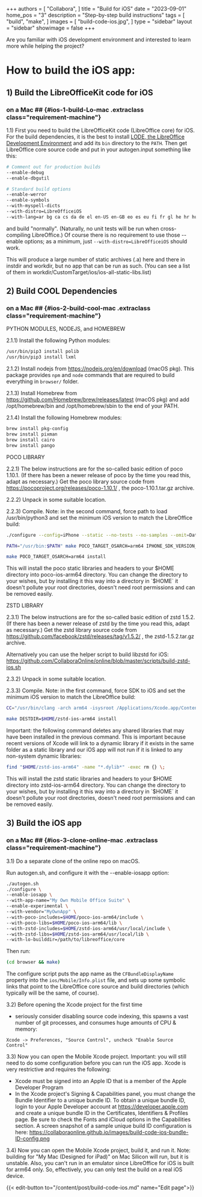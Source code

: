 +++
authors = [
    "Collabora",
]
title = "Build for iOS"
date = "2023-09-01"
home_pos = "3"
description = "Step-by-step build instructions"
tags = [
    "build",
    "make",
]
images = [
    "build-code-ios.jpg",
]
type = "sidebar"
layout = "sidebar"
showimage = false
+++

Are you familiar with iOS development environment and interested to learn more while helping the project?
<!--more-->
# How to build the iOS app:

## 1) Build the LibreOfficeKit code for iOS
### on a Mac ## {#ios-1-build-Lo-mac .extraclass class="requirement-machine"}

1.1) First you need to build the LibreOfficeKit code (LibreOffice core) for iOS. For the build dependencies, it is the best to install [LODE, the LibreOffice Development Environment](https://wiki.documentfoundation.org/Development/lode) and add its `bin` directory to the `PATH`. Then get LibreOffice core source code and put in your autogen.input something like this:

```bash
# Comment out for production builds
--enable-debug
--enable-dbgutil

# Standard build options
--enable-werror
--enable-symbols
--with-myspell-dicts
--with-distro=LibreOfficeiOS
--with-lang=ar bg ca cs da de el en-US en-GB eo es eu fi fr gl he hr hu id is it ja ko lo nb nl oc pl pt pt-BR sq ru sk sl sv tr uk vi zh-CN zh-TW
```

and build "normally". (Naturally, no unit tests will be run when cross-compiling LibreOffice.) Of course there is no requirement to use those --enable options; as a minimum, just `--with-distro=LibreOfficeiOS` should work.

This will produce a large number of static archives (.a) here and there in instdir and workdir, but no app that can be run as such. (You can see a list of them in workdir/CustomTarget/ios/ios-all-static-libs.list)

## 2) Build COOL Dependencies
### on a Mac ## {#ios-2-build-cool-mac .extraclass class="requirement-machine"}

PYTHON MODULES, NODEJS, and HOMEBREW

2.1.1) Install the following Python modules:
```bash
/usr/bin/pip3 install polib
/usr/bin/pip3 install lxml
```

2.1.2) Install nodejs from https://nodejs.org/en/download (macOS pkg). This package provides `npm` and `node` commands that are required to build everything in `browser/` folder.

2.1.3) Install Homebrew from https://github.com/Homebrew/brew/releases/latest (macOS pkg) and add /opt/homebrew/bin and /opt/homebrew/sbin to the end of your PATH.

2.1.4) Install the following Homebrew modules:
```bash
brew install pkg-config
brew install pixman
brew install cairo
brew install pango
```

POCO LIBRARY

2.2.1) The below instructions are for the so-called basic edition of
poco 1.10.1. (If there has been a newer release of poco by the time
you read this, adapt as necessary.) Get the poco library source code
from https://pocoproject.org/releases/poco-1.10.1/ , the
poco-1.10.1.tar.gz archive.

2.2.2) Unpack in some suitable location.

2.2.3) Compile. Note: in the second command, force path to load /usr/bin/python3
and set the minimum iOS version to match the LibreOffice build:
```bash
./configure --config=iPhone --static --no-tests --no-samples --omit=Data/ODBC,Data/MySQL --prefix=$HOME/poco-ios-arm64
```
```bash
PATH="/usr/bin:$PATH" make POCO_TARGET_OSARCH=arm64 IPHONE_SDK_VERSION_MIN=14.5 -s -j4
```
```bash
make POCO_TARGET_OSARCH=arm64 install
```

This will install the poco static libraries and headers to your $HOME directory into poco-ios-arm64 directory. You can change the directory to your wishes, but by installing it this way into a directory in `$HOME` it doesn't pollute your root directories, doesn't need root permissions and can be removed easily.

ZSTD LIBRARY

2.3.1) The below instructions are for the so-called basic edition of
zstd 1.5.2. (If there has been a newer release of zstd by the time
you read this, adapt as necessary.) Get the zstd library source code
from https://github.com/facebook/zstd/releases/tag/v1.5.2/ , the
zstd-1.5.2.tar.gz archive.

Alternatively you can use the helper script to build libzstd for iOS: https://github.com/CollaboraOnline/online/blob/master/scripts/build-zstd-ios.sh

2.3.2) Unpack in some suitable location.

2.3.3) Compile. Note: in the first command, force SDK to iOS and set the
minimum iOS version to match the LibreOffice build:
```bash
CC="/usr/bin/clang -arch arm64 -isysroot /Applications/Xcode.app/Contents/Developer/Platforms/iPhoneOS.platform/Developer/SDKs/iPhoneOS.sdk -target arm64-apple-ios14.5" make
```
```bash
make DESTDIR=$HOME/zstd-ios-arm64 install
```
Important: the following command deletes any shared libraries that may have
been installed in the previous command. This is important because recent
versions of Xcode will link to a dynamic library if it exists in the same
folder as a static library and our iOS app will not run if it is linked to
any non-system dynamic libraries:
```bash
find "$HOME/zstd-ios-arm64" -name "*.dylib*" -exec rm {} \;
```

This will install the zstd static libraries and headers to your $HOME directory into zstd-ios-arm64 directory. You can change the directory to your wishes, but by installing it this way into a directory in `$HOME` it doesn't pollute your root directories, doesn't need root permissions and can be removed easily.

## 3) Build the iOS app
### on a Mac ## {#ios-3-clone-online-mac .extraclass class="requirement-machine"}
3.1) Do a separate clone of the online repo on macOS.

Run autogen.sh, and configure it with the --enable-iosapp option:

```bash
./autogen.sh
./configure \
--enable-iosapp \
--with-app-name="My Own Mobile Office Suite" \
--enable-experimental \
--with-vendor="MyOwnApp" \
--with-poco-includes=$HOME/poco-ios-arm64/include \
--with-poco-libs=$HOME/poco-ios-arm64/lib \
--with-zstd-includes=$HOME/zstd-ios-arm64/usr/local/include \
--with-zstd-libs=$HOME/zstd-ios-arm64/usr/local/lib \
--with-lo-builddir=/path/to/libreoffice/core
```

Then run:

```bash
(cd browser && make)
```

The configure script puts the app name as the `CFBundleDisplayName` property into the `ios/Mobile/Info.plist` file, and sets up some symbolic links that point to the LibreOffice core source and build directories (which typically will be the same, of course).

3.2) Before opening the Xcode project for the first time
   - seriously consider disabling source code indexing, this
   spawns a vast number of git processes, and consumes huge
   amounts of CPU & memory:

	Xcode -> Preferences, "Source Control", uncheck "Enable Source Control"

3.3) Now you can open the Mobile Xcode project. Important: you will still need to do some configuration before you can run the iOS app. Xcode is very restrictive and requires the following:
   - Xcode must be signed into an Apple ID that is a member of the Apple Developer Program
   - In the Xcode project's Signing & Capabilities panel, you must change the Bundle Identifier to a unique bundle ID. To obtain a unique bundle ID, login to your Apple Developer account at https://developer.apple.com and create a unique bundle ID in the Certificates, Identifiers & Profiles page. Be sure to check the Fonts and iCloud options in the Capabilities section. A screen snapshot of a sample unique build ID configuration is here: https://collaboraonline.github.io/images/build-code-ios-bundle-ID-config.png

3.4) Now you can open the Mobile Xcode project, build it, and run it. Note:
building for "My Mac (Designed for iPad)" on Mac Silicon will run, but it
is unstable. Also, you can't run in an emulator since LibreOffice for iOS is
built for arm64 only. So, effectively, you can only test the build on a real
iOS device.

{{< edit-button to="/content/post/build-code-ios.md" name="Edit page">}}

